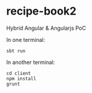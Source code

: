 # recipe-book2
Hybrid Angular &amp; Angularjs PoC

In one terminal:
```
sbt run
```

In another terminal:
```
cd client
npm install
grunt
```
